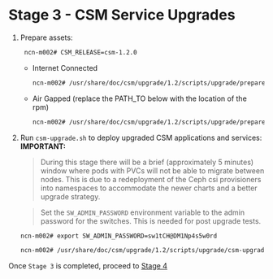 # Stage 3 - CSM Service Upgrades

1. Prepare assets:


   ```bash
    ncn-m002# CSM_RELEASE=csm-1.2.0
   ```

   - Internet Connected

     ```bash
     ncn-m002# /usr/share/doc/csm/upgrade/1.2/scripts/upgrade/prepare-assets.sh --csm-version ${CSM_RELEASE} --endpoint [ENDPOINT]
     ```

   - Air Gapped (replace the PATH_TO below with the location of the rpm)

     ```bash
     ncn-m002# /usr/share/doc/csm/upgrade/1.2/scripts/upgrade/prepare-assets.sh --csm-version ${CSM_RELEASE} --tarball-file [PATH_TO_CSM_TARBALL_FILE]
     ```

1. Run `csm-upgrade.sh` to deploy upgraded CSM applications and services:
    **IMPORTANT:**

    > During this stage there will be a brief (approximately 5 minutes) window where pods with PVCs will not be able to migrate between nodes. This is due to a redeployment of the Ceph csi provisioners into namespaces to accommodate the newer charts and a better upgrade strategy.

    > Set the `SW_ADMIN_PASSWORD` environment variable to the admin password for the switches. This is needed for post upgrade tests.

    ```bash
    ncn-m002# export SW_ADMIN_PASSWORD=sw1tCH@DM1Np4s5w0rd
    ```

    ```bash
    ncn-m002# /usr/share/doc/csm/upgrade/1.2/scripts/upgrade/csm-upgrade.sh
    ```

Once `Stage 3` is completed, proceed to [Stage 4](Stage_4.md)
